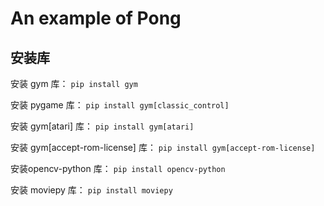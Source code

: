 # An example of Pong

## 安装库
安装 gym 库： `pip install gym` 

安装 pygame 库： `pip install gym[classic_control]`

安装 gym[atari] 库： `pip install gym[atari]` 

安装 gym[accept-rom-license] 库： `pip install gym[accept-rom-license]`

安装opencv-python 库： `pip install opencv-python`

安装 moviepy 库： `pip install moviepy`






